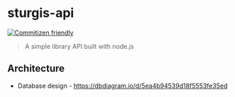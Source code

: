 # sturgis-api

[![Commitizen friendly](https://img.shields.io/badge/commitizen-friendly-brightgreen.svg)](http://commitizen.github.io/cz-cli/)

> A simple library API built with node.js


## Architecture

* Database design - https://dbdiagram.io/d/5ea4b94539d18f5553fe35ed

